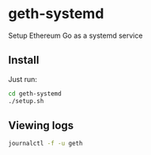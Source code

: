 # geth-systemd
Setup Ethereum Go as a systemd service


## Install

Just run:

```bash
cd geth-systemd
./setup.sh
```

## Viewing logs

```bash
journalctl -f -u geth
```
